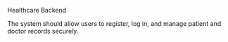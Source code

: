 Healthcare Backend 

The system should allow users to register, log in, and manage patient and doctor records securely. 
